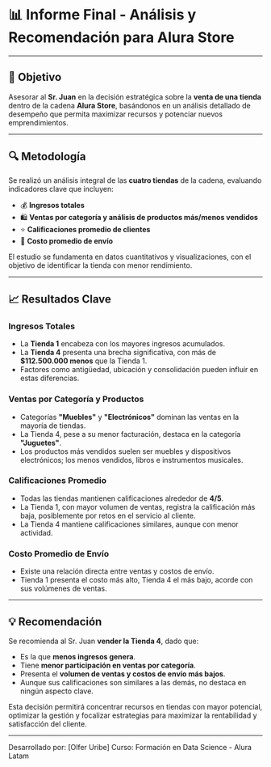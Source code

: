 # 📊 Informe Final - Análisis y Recomendación para Alura Store

---

## 🎯 Objetivo

Asesorar al **Sr. Juan** en la decisión estratégica sobre la **venta de una tienda** dentro de la cadena **Alura Store**, basándonos en un análisis detallado de desempeño que permita maximizar recursos y potenciar nuevos emprendimientos.

---

## 🔍 Metodología

Se realizó un análisis integral de las **cuatro tiendas** de la cadena, evaluando indicadores clave que incluyen:

- 💰 **Ingresos totales**  
- 🛍️ **Ventas por categoría y análisis de productos más/menos vendidos**  
- ⭐ **Calificaciones promedio de clientes**  
- 🚚 **Costo promedio de envío**

El estudio se fundamenta en datos cuantitativos y visualizaciones, con el objetivo de identificar la tienda con menor rendimiento.

---

## 📈 Resultados Clave

### Ingresos Totales
- La **Tienda 1** encabeza con los mayores ingresos acumulados.  
- La **Tienda 4** presenta una brecha significativa, con más de **\$112.500.000 menos** que la Tienda 1.  
- Factores como antigüedad, ubicación y consolidación pueden influir en estas diferencias.

### Ventas por Categoría y Productos
- Categorías **"Muebles"** y **"Electrónicos"** dominan las ventas en la mayoría de tiendas.  
- La Tienda 4, pese a su menor facturación, destaca en la categoría **"Juguetes"**.  
- Los productos más vendidos suelen ser muebles y dispositivos electrónicos; los menos vendidos, libros e instrumentos musicales.

### Calificaciones Promedio
- Todas las tiendas mantienen calificaciones alrededor de **4/5**.  
- La Tienda 1, con mayor volumen de ventas, registra la calificación más baja, posiblemente por retos en el servicio al cliente.  
- La Tienda 4 mantiene calificaciones similares, aunque con menor actividad.

### Costo Promedio de Envío
- Existe una relación directa entre ventas y costos de envío.  
- Tienda 1 presenta el costo más alto, Tienda 4 el más bajo, acorde con sus volúmenes de ventas.

---

## 💡 Recomendación

Se recomienda al Sr. Juan **vender la Tienda 4**, dado que:

- Es la que **menos ingresos genera**.  
- Tiene **menor participación en ventas por categoría**.  
- Presenta el **volumen de ventas y costos de envío más bajos**.  
- Aunque sus calificaciones son similares a las demás, no destaca en ningún aspecto clave.

Esta decisión permitirá concentrar recursos en tiendas con mayor potencial, optimizar la gestión y focalizar estrategias para maximizar la rentabilidad y satisfacción del cliente.

---
Desarrollado por: [Olfer Uribe]
Curso: Formación en Data Science - Alura Latam
